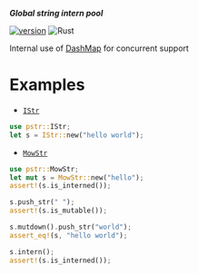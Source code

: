 ***Global string intern pool***  

[![version](https://img.shields.io/crates/v/pstr)](https://crates.io/crates/pstr)
![Rust](https://github.com/volight/pstr/workflows/Rust/badge.svg)

Internal use of [DashMap](https://crates.io/crates/dashmap) for concurrent support

# Examples
- [`IStr`](struct.IStr.html)
```rust
use pstr::IStr;
let s = IStr::new("hello world");
```
- [`MowStr`](struct.MowStr.html)
```rust
use pstr::MowStr;
let mut s = MowStr::new("hello");
assert!(s.is_interned());

s.push_str(" ");
assert!(s.is_mutable());

s.mutdown().push_str("world");
assert_eq!(s, "hello world");

s.intern();
assert!(s.is_interned());
```
